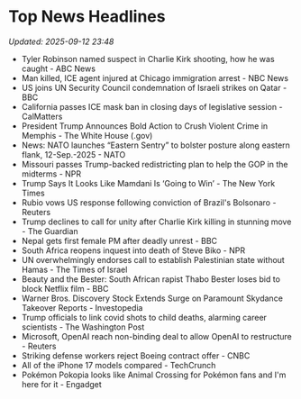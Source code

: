 # Top News Headlines

_Updated: 2025-09-12 23:48_

- Tyler Robinson named suspect in Charlie Kirk shooting, how he was caught - ABC News
- Man killed, ICE agent injured at Chicago immigration arrest - NBC News
- US joins UN Security Council condemnation of Israeli strikes on Qatar - BBC
- California passes ICE mask ban in closing days of legislative session - CalMatters
- President Trump Announces Bold Action to Crush Violent Crime in Memphis - The White House (.gov)
- News: NATO launches “Eastern Sentry” to bolster posture along eastern flank, 12-Sep.-2025 - NATO
- Missouri passes Trump-backed redistricting plan to help the GOP in the midterms - NPR
- Trump Says It Looks Like Mamdani Is ‘Going to Win’ - The New York Times
- Rubio vows US response following conviction of Brazil's Bolsonaro - Reuters
- Trump declines to call for unity after Charlie Kirk killing in stunning move - The Guardian
- Nepal gets first female PM after deadly unrest - BBC
- South Africa reopens inquest into death of Steve Biko - NPR
- UN overwhelmingly endorses call to establish Palestinian state without Hamas - The Times of Israel
- Beauty and the Bester: South African rapist Thabo Bester loses bid to block Netflix film - BBC
- Warner Bros. Discovery Stock Extends Surge on Paramount Skydance Takeover Reports - Investopedia
- Trump officials to link covid shots to child deaths, alarming career scientists - The Washington Post
- Microsoft, OpenAI reach non-binding deal to allow OpenAI to restructure - Reuters
- Striking defense workers reject Boeing contract offer - CNBC
- All of the iPhone 17 models compared - TechCrunch
- Pokémon Pokopia looks like Animal Crossing for Pokémon fans and I'm here for it - Engadget